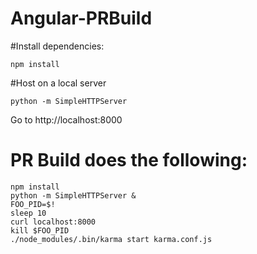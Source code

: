# Angular-PRBuild

#Install dependencies:
```
npm install
```

#Host on a local server
```
python -m SimpleHTTPServer
```

Go to http://localhost:8000

# PR Build does the following:
```
npm install
python -m SimpleHTTPServer &
FOO_PID=$!
sleep 10
curl localhost:8000
kill $FOO_PID
./node_modules/.bin/karma start karma.conf.js
```
